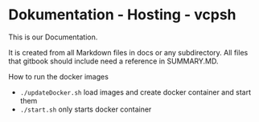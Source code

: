 # Dokumentation - Hosting - vcpsh

This is our Documentation.

It is created from all Markdown files in docs or any subdirectory. All files that gitbook should include need a reference in SUMMARY.MD.

How to run the docker images
* `./updateDocker.sh` load images and create docker container and start them
* `./start.sh` only starts docker container
